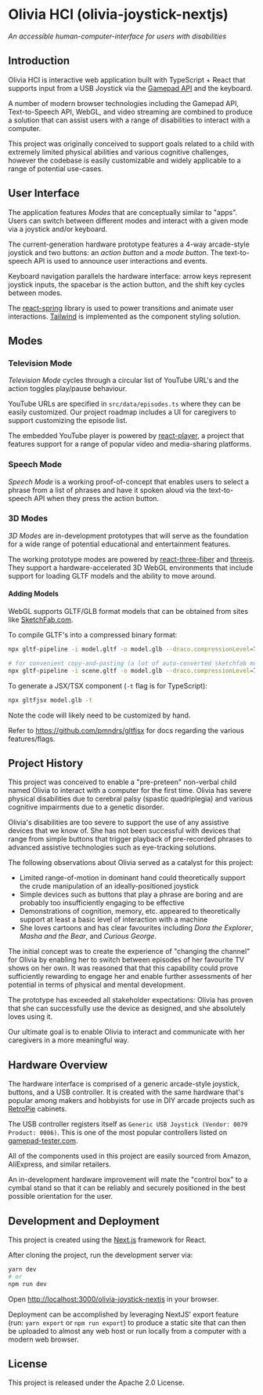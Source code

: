 # Olivia HCI (olivia-joystick-nextjs)

_An accessible human-computer-interface for users with disabilities_

## Introduction

Olivia HCI is interactive web application built with TypeScript + React that supports input from a USB Joystick via the [Gamepad API](https://developer.mozilla.org/en-US/docs/Web/API/Gamepad_API) and the keyboard.

A number of modern browser technologies including the Gamepad API, Text-to-Speech API, WebGL, and video streaming are combined to produce a solution that can assist users with a range of disabilities to interact with a computer.

This project was originally conceived to support goals related to a child with extremely limited physical abilities and various cognitive challenges, however the codebase is easily customizable and widely applicable to a range of potential use-cases.

## User Interface

The application features _Modes_ that are conceptually similar to "apps". Users can switch between different modes and interact with a given mode via a joystick and/or keyboard.

The current-generation hardware prototype features a 4-way arcade-style joystick and two buttons: an _action button_ and a _mode button_. The text-to-speech API is used to announce user interactions and events.

Keyboard navigation parallels the hardware interface: arrow keys represent joystick inputs, the spacebar is the action button, and the shift key cycles between modes.

The [react-spring](https://react-spring.io/) library is used to power transitions and animate user interactions. [Tailwind](https://tailwindcss.com/) is implemented as the component styling solution.

## Modes

### Television Mode

_Television Mode_ cycles through a circular list of YouTube URL's and the action toggles play/pause behaviour.

YouTube URLs are specified in `src/data/episodes.ts` where they can be easily customized. Our project roadmap includes a UI for caregivers to support customizing the episode list.

The embedded YouTube player is powered by [react-player](https://www.npmjs.com/package/react-player), a project that features support for a range of popular video and media-sharing platforms.

### Speech Mode

_Speech Mode_ is a working proof-of-concept that enables users to select a phrase from a list of phrases and have it spoken aloud via the text-to-speech API when they press the action button.

### 3D Modes

_3D Modes_ are in-development prototypes that will serve as the foundation for a wide range of potential educational and entertainment features.

The working prototype modes are powered by [react-three-fiber](https://www.npmjs.com/package/@react-three/fiber) and [threejs](https://www.npmjs.com/package/three). They support a hardware-accelerated 3D WebGL environments that include support for loading GLTF models and the ability to move around.

#### Adding Models

WebGL supports GLTF/GLB format models that can be obtained from sites like [SketchFab.com](https://sketchfab.com).

To compile GLTF's into a compressed binary format:

```sh
npx gltf-pipeline -i model.gltf -o model.glb --draco.compressionLevel=7

# for convenient copy-and-pasting (a lot of auto-converted sketchfab models have the filename 'scene.gltf')
npx gltf-pipeline -i scene.gltf -o model.glb --draco.compressionLevel=7
```

To generate a JSX/TSX component (`-t` flag is for TypeScript):

```sh
npx gltfjsx model.glb -t
```

Note the code will likely need to be customized by hand.

Refer to <https://github.com/pmndrs/gltfjsx> for docs regarding the various features/flags.

## Project History

This project was conceived to enable a "pre-preteen" non-verbal child named Olivia to interact with a computer for the first time. Olivia has severe physical disabilities due to cerebral palsy (spastic quadriplegia) and various cognitive impairments due to a genetic disorder.

Olivia's disabilities are too severe to support the use of any assistive devices that we know of. She has not been successful with devices that range from simple buttons that trigger playback of pre-recorded phrases to advanced assistive technologies such as eye-tracking solutions.

The following observations about Olivia served as a catalyst for this project:

- Limited range-of-motion in dominant hand could theoretically support the crude manipulation of an ideally-positioned joystick
- Simple devices such as buttons that play a phrase are boring and are probably too insufficiently engaging to be effective
- Demonstrations of cognition, memory, etc. appeared to theoretically support at least a basic level of interaction with a machine
- She loves cartoons and has clear favourites including _Dora the Explorer_, _Masha and the Bear_, and _Curious George_.

The initial concept was to create the experience of "changing the channel" for Olivia by enabling her to switch between episodes of her favourite TV shows on her own. It was reasoned that that this capability could prove sufficiently rewarding to engage her and enable further assessments of her potential in terms of physical and mental development.

The prototype has exceeded all stakeholder expectations: Olivia has proven that she can successfully use the device as designed, and she absolutely loves using it.

Our ultimate goal is to enable Olivia to interact and communicate with her caregivers in a more meaningful way.

## Hardware Overview

The hardware interface is comprised of a generic arcade-style joystick, buttons, and a USB controller. It is created with the same hardware that's popular among makers and hobbyists for use in DIY arcade projects such as [RetroPie](https://retropie.org.uk/) cabinets.

The USB controller registers itself as `Generic USB Joystick (Vendor: 0079 Product: 0006)`. This is one of the most popular controllers listed on [gamepad-tester.com](https://gamepad-tester.com/controllers).

All of the components used in this project are easily sourced from Amazon, AliExpress, and similar retailers.

An in-development hardware improvement will mate the "control box" to a cymbal stand so that it can be reliably and securely positioned in the best possible orientation for the user.

## Development and Deployment

This project is created using the [Next.js](https://nextjs.org/) framework for React.

After cloning the project, run the development server via:

```bash
yarn dev
# or
npm run dev
```

Open [http://localhost:3000/olivia-joystick-nextjs](http://localhost:3000/olivia-joystick-nextjs) in your browser.

Deployment can be accomplished by leveraging NextJS' export feature (run: `yarn export` or `npm run export`) to produce a static site that can then be uploaded to almost any web host or run locally from a computer with a modern web browser.

## License

This project is released under the Apache 2.0 License.
